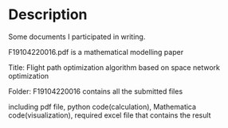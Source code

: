 # Description
Some documents I participated in writing.

F19104220016.pdf is a mathematical modelling paper

Title: Flight path optimization algorithm based on space network optimization

Folder: F19104220016 contains all the submitted files

including pdf file, python code(calculation), Mathematica code(visualization), required excel file that contains the result
